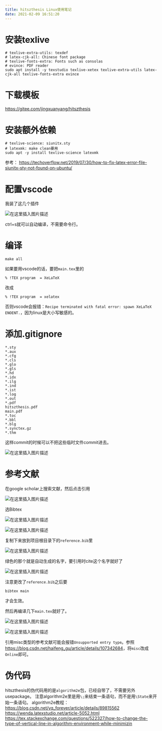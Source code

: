 ```yaml
---
title: hitszthesis Linux使用笔记
date: 2021-02-09 16:51:20
---
```


# 安装texlive
```shell
# texlive-extra-utils: texdef
# latex-cjk-all: Chinese font package
# texlive-fonts-extra: Fonts such as consolas
# evince: PDF reader
sudo apt install -y texstudio texlive-xetex texlive-extra-utils latex-cjk-all texlive-fonts-extra evince
```

# 下载模板
<https://gitee.com/jingxuanyang/hitszthesis>

# 安装额外依赖

```shell
# texlive-science: siunitx.sty
# latexmk: make clean要用
sudo apt -y install texlive-science latexmk
```

参考：
<https://techoverflow.net/2019/07/30/how-to-fix-latex-error-file-siunitx-sty-not-found-on-ubuntu/>

# 配置vscode
我装了这几个插件

![在这里插入图片描述](hitszthesis%20Linux使用笔记/20210209161740856.png)

ctrl+s就可以自动编译，不需要命令行。

# 编译
```shell
make all
```
如果要用vscode的话，要把`main.tex`里的
```
% !TEX program  = XeLaTeX
```
改成
```
% !TEX program  = xelatex
```
否则vscode会报错：`Recipe terminated with fatal error: spawn XeLaTeX ENOENT.`，因为linux是大小写敏感的。

# 添加.gitignore
```
*.sty
*.aux
*.cfg
*.cls
*.glo
*.gls
*.hd
*.idx
*.ilg
*.ind
*.ist
*.log
*.out
*.pdf
hitszthesis.pdf
main.pdf
*.toc
*.bbl
*.blg
*.synctex.gz
*.thm
```
这样commit的时候可以不把这些临时文件commit进去。

![在这里插入图片描述](hitszthesis%20Linux使用笔记/20210209165811672.png)

# 参考文献
在google scholar上搜索文献，然后点击引用

![在这里插入图片描述](hitszthesis%20Linux使用笔记/20210210131710785.png)

选Bibtex

![在这里插入图片描述](hitszthesis%20Linux使用笔记/20210210131747825.png)

![在这里插入图片描述](hitszthesis%20Linux使用笔记/20210210131815121.png)

复制下来放到项目根目录下的`reference.bib`里

![在这里插入图片描述](hitszthesis%20Linux使用笔记/20210210131918685.png)

绿色的那个就是自动生成的名字，要引用时cite这个名字就好了

![在这里插入图片描述](hitszthesis%20Linux使用笔记/20210210132013504.png)

注意更改了`reference.bib`之后要

```
bibtex main
```

才会生效。

然后再编译几下`main.tex`就好了。

![在这里插入图片描述](hitszthesis%20Linux使用笔记/20210210132152797.png)

![在这里插入图片描述](hitszthesis%20Linux使用笔记/20210210132211113.png)

引用misc类型的参考文献可能会报错`Unsupported entry type`。参照<https://blog.csdn.net/haifeng_gu/article/details/107342684>，将`misc`改成`Online`即可。

# 伪代码
hitszthesis的伪代码用的是`algorithm2e`包，已经自带了，不需要另外usepackage。
注意algorithm2e里是用`\;`来结束一条语句，而不是用`\State`来开始一条语句。
algorithm2e教程：
<https://blog.csdn.net/yq_forever/article/details/89815562>
<https://wenda.latexstudio.net/article-5052.html>
<https://tex.stackexchange.com/questions/522327/how-to-change-the-type-of-vertical-line-in-algorithm-environment-while-minimizin>
